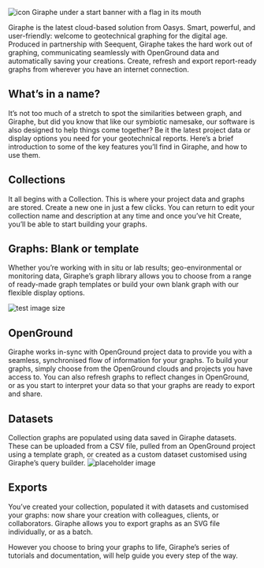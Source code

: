 ![icon Giraphe under a start banner with a flag in its mouth](https://b2c-templates-arup.s3-eu-west-1.amazonaws.com/giraphe/getting-started-article-image.svg)

Giraphe is the latest cloud-based solution from Oasys. Smart, powerful, and user-friendly: welcome to geotechnical graphing for the digital age. Produced in partnership with Seequent, Giraphe takes the hard work out of graphing, communicating seamlessly with OpenGround data and automatically saving your creations. Create, refresh and export report-ready graphs from wherever you have an internet connection.

## What’s in a name?

It’s not too much of a stretch to spot the similarities between graph, and Giraphe, but did you know that like our symbiotic namesake, our software is also designed to help things come together? Be it the latest project data or display options you need for your geotechnical reports. Here’s a brief introduction to some of the key features you’ll find in Giraphe, and how to use them.

## Collections

It all begins with a Collection. This is where your project data and graphs are stored. Create a new one in just a few clicks. You can return to edit your collection name and description at any time and once you’ve hit Create, you’ll be able to start building your graphs.

## Graphs: Blank or template

Whether you’re working with in situ or lab results; geo-environmental or monitoring data, Giraphe’s graph library allows you to choose from a range of ready-made graph templates or build your own blank graph with our flexible display options.

![test image size](https://b2c-templates-arup.s3-eu-west-1.amazonaws.com/giraphe/getting-started-article-image.svg)

## OpenGround

Giraphe works in-sync with OpenGround project data to provide you with a seamless, synchronised flow of information for your graphs. To build your graphs, simply choose from the OpenGround clouds and projects you have access to. You can also refresh graphs to reflect changes in OpenGround, or as you start to interpret your data so that your graphs are ready to export and share.

## Datasets

Collection graphs are populated using data saved in Giraphe datasets. These can be uploaded from a CSV file, pulled from an OpenGround project using a template graph, or created as a custom dataset customised using Giraphe’s query builder.
![placeholder image](https://b2c-templates-arup.s3-eu-west-1.amazonaws.com/gofer/Birthday_Version_1.gif)

## Exports

You’ve created your collection, populated it with datasets and customised your graphs: now share your creation with colleagues, clients, or collaborators. Giraphe allows you to export graphs as an SVG file individually, or as a batch.

However you choose to bring your graphs to life, Giraphe’s series of tutorials and documentation, will help guide you every step of the way.
